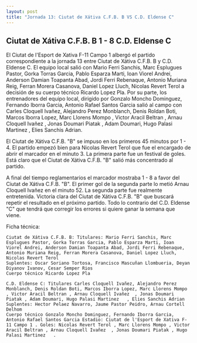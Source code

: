 ```yaml
--- 
layout: post 
title: "Jornada 13: Ciutat de Xátiva C.F.B. B VS C.D. Eldense C"
---
```


## Ciutat de Xátiva C.F.B. B 1 - 8 C.D. Eldense C

El Ciutat de l'Esport de Xativa F-11 Campo 1  albergó el partido correspondiente a la jornada 13 entre Ciutat de Xátiva C.F.B. B y C.D. Eldense C. El equipo local salió con Mario Ferri Sanchis, Marc Esplugues Pastor, Gorka Torras Garcia, Pablo Esparza Marti, Ioan Viorel Andrei, Anderson Damian Toapanta Abad, Jordi Ferri Rebenaque, Antonio Muriana Reig, Ferran Morera Casanova, Daniel Lopez Lluch, Nicolas Revert Terol  a decisión de su cuerpo técnico Ricardo Lopez Pla. Por su parte, los entrenadores del equipo local, dirigido por Gonzalo Moncho Dominguez, Fernando Iborra Garcia, Antonio Rafael Santos Garcia salió al campo con Carles Cloquell Ivañez, Alejandro Perez Monblanch, Denis Roldan Boti, Marcos Iborra Lopez, Marc Llorens Mompo , Victor Aracil Beltran , Arnau Cloquell Ivañez  , Jonas Doumari Piatak , Adam Doumari, Hugo Palasi Martinez   , Elies Sanchis Adrian. 

El Ciutat de Xátiva C.F.B. "B" se impuso en los primeros 45 minutos por 1 - 4. El partido empezó bien para Nicolas Revert Terol  que fue el encargado de abrir el marcador en el minuto 3. La primera parte fue un festival de goles. Está claro que el Ciutat de Xátiva C.F.B. "B" salió más concentrado al partido. 

A final del tiempo reglamentarios el marcador mostraba 1 - 8 a favor del Ciutat de Xátiva C.F.B. "B". El primer gol de la segunda parte lo metió Arnau Cloquell Ivañez   en el minuto 52. La segunda parte fue realmente entretenida. Victoria clara del Ciutat de Xátiva C.F.B. "B" que buscará repetir el resultado en el próximo partido. Todo lo contrario del C.D. Eldense "C" que tendrá que corregir los errores si quiere ganar la semana que viene. 

Ficha técnica: 
    
    Ciutat de Xátiva C.F.B. B: Titulares: Mario Ferri Sanchis, Marc Esplugues Pastor, Gorka Torras Garcia, Pablo Esparza Marti, Ioan Viorel Andrei, Anderson Damian Toapanta Abad, Jordi Ferri Rebenaque, Antonio Muriana Reig, Ferran Morera Casanova, Daniel Lopez Lluch, Nicolas Revert Terol  
    Suplentes: Oscar Soriano Tortosa, Francisco Mascuñan Llombueria, Deyan Diyanov Ivanov, Cesar Semper Rios 
    Cuerpo técnico Ricardo Lopez Pla 
    
    C.D. Eldense C: Titulares Carles Cloquell Ivañez, Alejandro Perez Monblanch, Denis Roldan Boti, Marcos Iborra Lopez, Marc Llorens Mompo , Victor Aracil Beltran , Arnau Cloquell Ivañez  , Jonas Doumari Piatak , Adam Doumari, Hugo Palasi Martinez   , Elies Sanchis Adrian
    Suplentes: Hector Pelaez Navarro, Jaume Pastor Peidro, Arnau Cortell Delhom 
    Cuerpo técnico Gonzalo Moncho Dominguez, Fernando Iborra Garcia, Antonio Rafael Santos Garcia Estadio: Ciutat de l'Esport de Xativa F-11 Campo 1 . Goles: Nicolas Revert Terol , Marc Llorens Mompo , Victor Aracil Beltran , Arnau Cloquell Ivañez  , Jonas Doumari Piatak , Hugo Palasi Martinez   .  